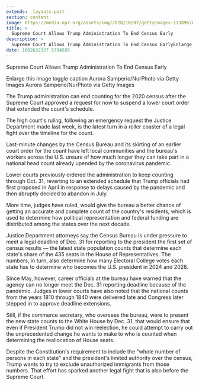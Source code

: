 ```yaml
--- 
extends: _layouts.post 
section: content 
image: https://media.npr.org/assets/img/2020/10/07/gettyimages-1138967014_wide-87bb19e8d20dda4bbee4f0501f4fb57b9d6bbda3.jpg?s=1400 
title: > 
  Supreme Court Allows Trump Administration To End Census Early 
description: > 
  Supreme Court Allows Trump Administration To End Census EarlyEnlarge this image toggle caption Aurora Samperio/NurPhoto via Getty Images Aurora Samperio/NurPhoto via Getty ImagesThe Trump administration can end counting for the 2020 census after the Supreme Court approved a request for now to suspend a lower court order that extended the count's schedule.The numbers, in turn, also determine how many Electoral College votes each state has to determine who becomes the U.S. president in 2024 and 2028.Since May, however, career officials at the bureau have warned that the agency can no longer meet the Dec. 31 reporting deadline because of the pandemic.Despite the Constitution's requirement to include the "whole number of persons in each state" and the president's limited authority over the census, Trump wants to try to exclude unauthorized immigrants from those numbers.That effort has sparked another legal fight that is also before the Supreme Court. 
date: 1602632327.5794585 
--- 
```

Supreme Court Allows Trump Administration To End Census Early

Enlarge this image toggle caption Aurora Samperio/NurPhoto via Getty Images Aurora Samperio/NurPhoto via Getty Images

The Trump administration can end counting for the 2020 census after the Supreme Court approved a request for now to suspend a lower court order that extended the count's schedule.

The high court's ruling, following an emergency request the Justice Department made last week, is the latest turn in a roller coaster of a legal fight over the timeline for the count.

Last-minute changes by the Census Bureau and its skirting of an earlier court order for the count have left local communities and the bureau's workers across the U.S. unsure of how much longer they can take part in a national head count already upended by the coronavirus pandemic.

Lower courts previously ordered the administration to keep counting through Oct. 31, reverting to an extended schedule that Trump officials had first proposed in April in response to delays caused by the pandemic and then abruptly decided to abandon in July.

More time, judges have ruled, would give the bureau a better chance of getting an accurate and complete count of the country's residents, which is used to determine how political representation and federal funding are distributed among the states over the next decade.

Justice Department attorneys say the Census Bureau is under pressure to meet a legal deadline of Dec. 31 for reporting to the president the first set of census results — the latest state population counts that determine each state's share of the 435 seats in the House of Representatives. The numbers, in turn, also determine how many Electoral College votes each state has to determine who becomes the U.S. president in 2024 and 2028.

Since May, however, career officials at the bureau have warned that the agency can no longer meet the Dec. 31 reporting deadline because of the pandemic. Judges in lower courts have also noted that the national counts from the years 1810 through 1840 were delivered late and Congress later stepped in to approve deadline extensions.

Still, if the commerce secretary, who oversees the bureau, were to present the new state counts to the White House by Dec. 31, that would ensure that even if President Trump did not win reelection, he could attempt to carry out the unprecedented change he wants to make to who is counted when determining the reallocation of House seats.

Despite the Constitution's requirement to include the "whole number of persons in each state" and the president's limited authority over the census, Trump wants to try to exclude unauthorized immigrants from those numbers. That effort has sparked another legal fight that is also before the Supreme Court.